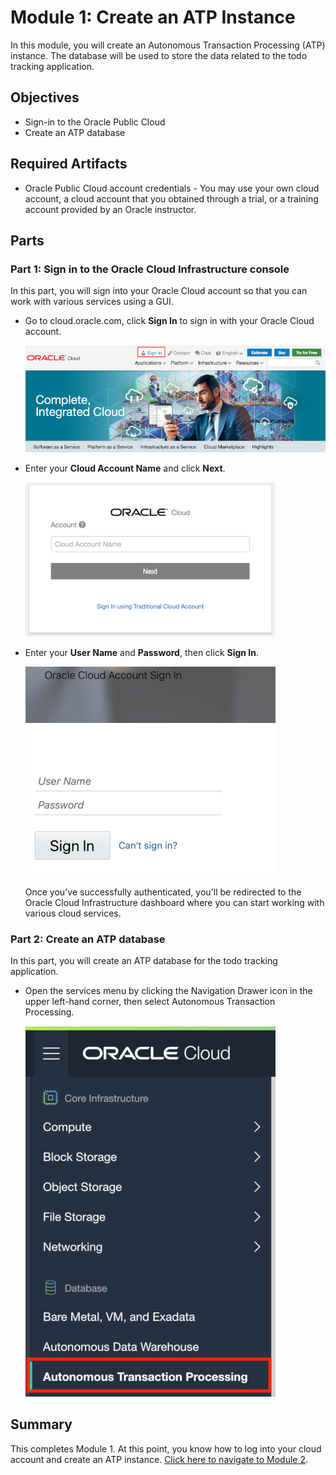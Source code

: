 # Module 1: Create an ATP Instance

In this module, you will create an Autonomous Transaction Processing (ATP) instance. The database will be used to store the data related to the todo tracking application.

## Objectives

- Sign-in to the Oracle Public Cloud
- Create an ATP database

## Required Artifacts

- Oracle Public Cloud account credentials - You may use your own cloud account, a cloud account that you obtained through a trial, or a training account provided by an Oracle instructor.

## Parts

### **Part 1**: Sign in to the Oracle Cloud Infrastructure console

In this part, you will sign into your Oracle Cloud account so that you can work with various services using a GUI.

- Go to cloud.oracle.com, click **Sign In** to sign in with your Oracle Cloud account.

  ![sign in](images/1/signin.png)

- Enter your **Cloud Account Name** and click **Next**.

  ![account name](images/1/account-name.png)

- Enter your **User Name** and **Password**, then click **Sign In**.

  ![user name and password](images/1/user-name-and-password.png)

  Once you've successfully authenticated, you'll be redirected to the Oracle Cloud Infrastructure dashboard where you can start working with various cloud services.

### **Part 2**: Create an ATP database

In this part, you will create an ATP database for the todo tracking application.

- Open the services menu by clicking the Navigation Drawer icon in the upper left-hand corner, then select Autonomous Transaction Processing.

  ![services menu atp](images/1/services-menu-atp.png)

## Summary

This completes Module 1. At this point, you know how to log into your cloud account and create an ATP instance. [Click here to navigate to Module 2](2-create-a-database-user-with-soda-privileges.md).